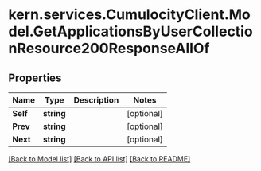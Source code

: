 # kern.services.CumulocityClient.Model.GetApplicationsByUserCollectionResource200ResponseAllOf

## Properties

Name | Type | Description | Notes
------------ | ------------- | ------------- | -------------
**Self** | **string** |  | [optional] 
**Prev** | **string** |  | [optional] 
**Next** | **string** |  | [optional] 

[[Back to Model list]](../README.md#documentation-for-models) [[Back to API list]](../README.md#documentation-for-api-endpoints) [[Back to README]](../README.md)

